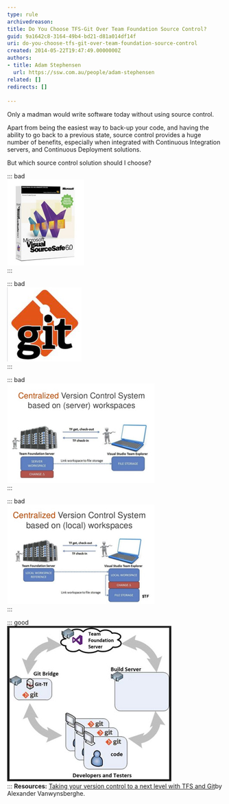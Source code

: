 ```yaml
---
type: rule
archivedreason: 
title: Do You Choose TFS-Git Over Team Foundation Source Control?
guid: 9a1642c8-3164-49b4-bd21-d81a014df14f
uri: do-you-choose-tfs-git-over-team-foundation-source-control
created: 2014-05-22T19:47:49.0000000Z
authors:
- title: Adam Stephensen
  url: https://ssw.com.au/people/adam-stephensen
related: []
redirects: []

---
```


Only a madman would write software today without using source control.

Apart from being the easiest way to back-up your code, and having the ability to go back to a previous state, source control provides a huge number of benefits, especially when integrated with Continuous Integration servers, and Continuous Deployment solutions.

<!--endintro-->

But which source control solution should I choose?

::: bad  
![Figure: Bad Example - Unless you have time-travelled back to 1999, you should not be using Visual Source Safe](git-1.jpg)  
:::

::: bad  
![Figure: Bad Example – Git is great, but learning to use ‘pure’ git from the command line can be intimidating for developers not used to working in a console](git2.jpg)  
:::

::: bad  
![Figure: Bad Example - Team Foundation Source Control – Server Workspaces. This is the source control that we have been using in TFS for years. It’s great, even on large code bases, except for when you are not connected to the TFS server. (Image from        http://bit.ly/why-tfs-git)](git3.jpg)  
:::

::: bad  
![Figure: Bad Example – Team Foundation Source Control – Local Workspaces. It’s great for when you are not connected to the TFS Server, except for when your code-base is very large. (Image from        http://bit.ly/why-tfs-git)](git4.jpg)  
:::

::: good  
![Good Example – TFS Git works fantastically offline and with large code-bases. Visual Studio has support for the basic operations so developers can ease their way into working with git. Once users become familiar with it, it also allows for far more control and flexibility. Note: My Work and Code Review are not currently compatible with TFS Git, and you will need to fall back to the Git command line for more complex source control commands](git5.jpg)  
:::
**Resources:** [Taking your version control to a next level with TFS and Git](http://bit.ly/why-tfs-git)by Alexander Vanwynsberghe.

